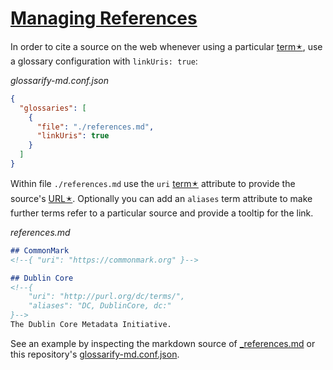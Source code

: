 # [Managing References](#managing-references)

In order to cite a source on the web whenever using a particular [term🟉][1], use a
glossary configuration with `linkUris: true`:

*glossarify-md.conf.json*

```json
{
  "glossaries": [
    {
      "file": "./references.md",
      "linkUris": true
    }
  ]
}
```

Within file `./references.md` use the `uri` [term🟉][1] attribute to provide the source's [URL🟉][2]. Optionally you can add an `aliases` term attribute to make further terms refer to a particular source and provide a tooltip for the link.

*references.md*

```md
## CommonMark
<!--{ "uri": "https://commonmark.org" }-->

## Dublin Core
<!--{
    "uri": "http://purl.org/dc/terms/",
    "aliases": "DC, DublinCore, dc:"
}-->
The Dublin Core Metadata Initiative.
```

See an example by inspecting the markdown source of [\_references.md][3] or this repository's [glossarify-md.conf.json][4].

[1]: ./glossary.md#term "A term is a heading in a markdown file which is passed to glossarify-md as a glossary."

[2]: ./glossary.md#uri--url "Uniform Resource Identifier and Uniform Resource Locator are both the same thing, which is an ID with a syntax scheme://authority.tld/path/#fragment?query like https://my.org/foo/#bar?q=123."

[3]: ./_references.md

[4]: ../glossarify-md.conf.json
